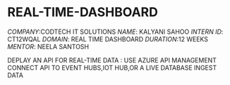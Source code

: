 # REAL-TIME-DASHBOARD
*COMPANY*:CODTECH IT SOLUTIONS
*NAME*: KALYANI SAHOO
*INTERN ID*: CT12WQAL
*DOMAIN*: REAL TIME DASHBOARD
*DURATION*:12 WEEKS
*MENTOR*: NEELA SANTOSH

DEPLAY AN API FOR REAL-TIME DATA : USE AZURE API MANAGEMENT
CONNECT API TO EVENT HUBS,IOT HUB,OR A LIVE DATABASE
INGEST DATA 

  
